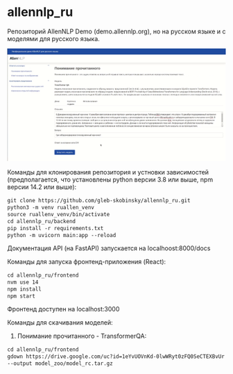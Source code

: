 # allennlp_ru
Репозиторий AllenNLP Demo (demo.allennlp.org), но на русском языке и с моделями для русского языка.

![alt text](https://github.com/gleb-skobinsky/allennlp_ru/blob/master/qa_model_example.png?raw=true)


Команды для клонирования репозитория и устновки зависимостей (предполагается, что установлены python версии 3.8 или выше, npm версии 14.2 или выше):

```
git clone https://github.com/gleb-skobinsky/allennlp_ru.git
python3 -m venv ruallen_venv
source ruallenv_venv/bin/activate
cd allennlp_ru/backend
pip install -r requirements.txt
python -m uvicorn main:app --reload
```

Документация API (на FastAPI) запускается на localhoost:8000/docs

Команды для запуска фронтенд-приложения (React):

```
cd allennlp_ru/frontend
nvm use 14
npm install 
npm start
```

Фронтенд доступен на localhost:3000

Команды для скачивания моделей:

1) Понимание прочитанного - TransformerQA:

```
cd allennlp_ru/frontend
gdown https://drive.google.com/uc?id=1eYvUOVnKd-0lwWRyt0zFQ0SeCTEXBvUr --output model_zoo/model_rc.tar.gz
```
